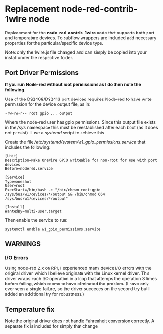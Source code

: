 # Replacement node-red-contrib-1wire node
Replacement for the **node-red-contrib-1wire** node that supports both port and temperature devices. To subflow wrappers are included add necessary properties for the particular/specific device type.

Note: only the 1wire.js file changed and can simply be copied into your install under the respective folder.

## Port Driver Permissions
**If you run Node-red without root permissions as I do then note the following.**

Use of the DS2408/DS2413 port devices requires Node-red to have write permission for the device output file, as in:

    -rw-rw-r-- root gpio ... output

Where the node-red user has gpio permissions. 
Since this output file exists in the _/sys_ namespace this must be reestablished after each boot (as it does not persist). I use a _systemd_ script to achieve this.

Create the file _/etc/systemd/system/w1_gpio_permissions.service_ that includes the following:

    [Unit]
    Description=Make OneWire GPIO writeable for non-root for use with port devices
    Before=nodered.service

    [Service]
    Type=oneshot
    User=root
    ExecStart=/bin/bash -c "/bin/chown root:gpio /sys/bus/w1/devices/*/output && /bin/chmod 664 /sys/bus/w1/devices/*/output"

    [Install]
    WantedBy=multi-user.target

Then enable the service to run:

    systemctl enable w1_gpio_permissions.service


## WARNINGS

### I/O Errors
Using node-red 2.x on RPi, I experienced many device I/O errors with the original driver, which I believe originate with the Linux kernel driver. This driver wraps each I/O operation in a loop that attemps the operation 3 times before failing, which seems to have eliminated the problem. (I have only ever seen a single failure, so the driver succedes on the second try but I added an additional try for robustness.)

## Temperature fix
Note the original driver does not handle Fahrenheit conversion correctly. A separate fix is included for simply that change.

